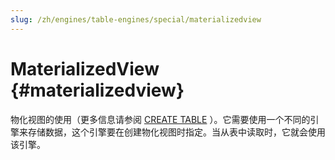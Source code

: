 ```yaml
---
slug: /zh/engines/table-engines/special/materializedview
---
```

# MaterializedView {#materializedview}

物化视图的使用（更多信息请参阅 [CREATE TABLE](../../../sql-reference/statements/create.md#create-table-query) ）。它需要使用一个不同的引擎来存储数据，这个引擎要在创建物化视图时指定。当从表中读取时，它就会使用该引擎。

